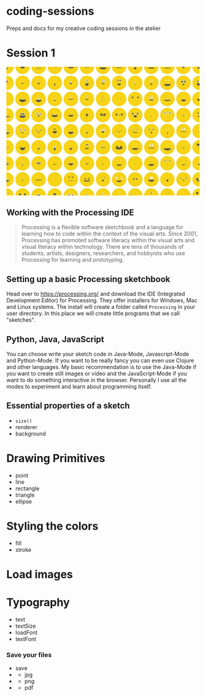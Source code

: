 # coding-sessions
Preps and docs for my creative coding sessions in the atelier

# Session 1
![session](smiles.jpg)

## Working with the Processing IDE
> Processing is a flexible software sketchbook and a language for learning how to code within the context of the visual arts. Since 2001, Processing has promoted software literacy within the visual arts and visual literacy within technology. There are tens of thousands of students, artists, designers, researchers, and hobbyists who use Processing for learning and prototyping.

## Setting up a basic Processing sketchbook
Head over to https://processing.org/ and download the IDE (Integrated Development Editor) for Processing. They offer installers for Windows, Mac and Linux systems. The install will create a folder called ``Processing`` in your user directory. In this place we will create little programs that we call "sketches".

## Python, Java, JavaScript
You can choose write your sketch code in Java-Mode, Javascript-Mode and Python-Mode. If you want to be really fancy you can even use Clojure and other languages. My basic recommendation is to use the Java-Mode if you want to create still images or video and the JavaScript-Mode if you want to do something interactive in the browser. Personally I use all the modes to experiment and learn about programming itself.

## Essential properties of a sketch
- ``size()``
- renderer
- background

# Drawing Primitives
- point
- line
- rectangle
- triangle
- ellipse

# Styling the colors
- fill
- stroke

# Load images
# Typography
- text
- textSize
- loadFont
- textFont

### Save your files
- save
- - jpg
- - png
- - pdf
